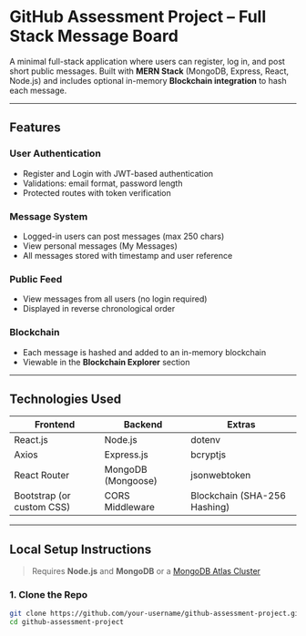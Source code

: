 # GitHub Assessment Project – Full Stack Message Board

A minimal full-stack application where users can register, log in, and post short public messages. Built with **MERN Stack** (MongoDB, Express, React, Node.js) and includes optional in-memory **Blockchain integration** to hash each message.

---

## Features

### User Authentication
- Register and Login with JWT-based authentication
- Validations: email format, password length
- Protected routes with token verification

###  Message System
- Logged-in users can post messages (max 250 chars)
- View personal messages (My Messages)
- All messages stored with timestamp and user reference

### Public Feed
- View messages from all users (no login required)
- Displayed in reverse chronological order

### Blockchain 
- Each message is hashed and added to an in-memory blockchain
- Viewable in the **Blockchain Explorer** section

---

## Technologies Used

| Frontend        | Backend         | Extras         |
|-----------------|-----------------|----------------|
| React.js        | Node.js         | dotenv         |
| Axios           | Express.js      | bcryptjs       |
| React Router    | MongoDB (Mongoose) | jsonwebtoken |
| Bootstrap (or custom CSS) | CORS Middleware | Blockchain (SHA-256 Hashing) |

---

## Local Setup Instructions

>  Requires **Node.js** and **MongoDB** or a [MongoDB Atlas Cluster](https://www.mongodb.com/cloud/atlas)

### 1. Clone the Repo
```bash
git clone https://github.com/your-username/github-assessment-project.git
cd github-assessment-project
